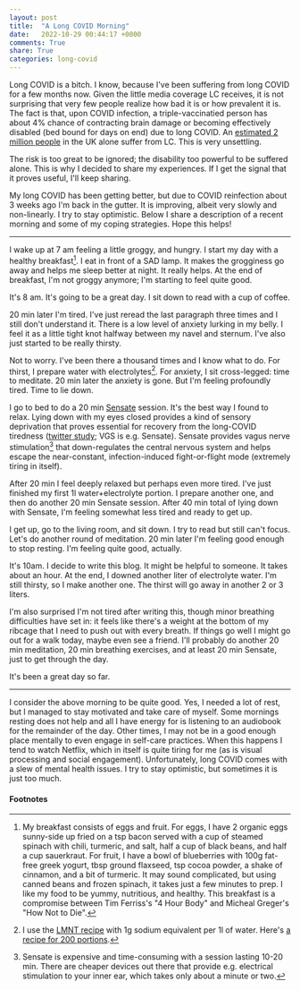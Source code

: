 ```yaml
---
layout: post
title:  "A Long COVID Morning"
date:   2022-10-29 00:44:17 +0000
comments: True
share: True
categories: long-covid
---
```

Long COVID is a bitch. I know, because I've been suffering from long COVID for a few months now.
Given the little media coverage LC receives, it is not surprising that very few people realize how bad it is or how prevalent it is. The fact is that, upon COVID infection, a triple-vaccinatied person has about 4% chance of contracting brain damage or becoming effectively disabled (bed bound for days on end) due to long COVID. An [estimated 2 million people](https://twitter.com/ONS/status/1577939683618742273) in the UK alone suffer from LC. This is very unsettling.

The risk is too great to be ignored; the disability too powerful to be suffered alone. This is why I decided to share my experiences. If I get the signal that it proves useful, I'll keep sharing.

My long COVID has been getting better, but due to COVID reinfection about 3 weeks ago I'm back in the gutter. It is improving, albeit very slowly and non-linearly. I try to stay optimistic. Below I share a description of a recent morning and some of my coping strategies. Hope this helps!

---

I wake up at 7 am feeling a little groggy, and hungry.
I start my day with a healthy breakfast[^breakfast].
I eat in front of a SAD lamp. It makes the grogginess go away and helps me sleep better at night. It really helps. At the end of breakfast, I'm not groggy anymore; I'm starting to feel quite good.

[^breakfast]: My breakfast consists of eggs and fruit. For eggs, I have 2 organic eggs sunny-side up fried on a tsp bacon served with a cup of steamed spinach with chili, turmeric, and salt, half a cup of black beans, and half a cup sauerkraut. For fruit, I have a bowl of blueberries with 100g fat-free greek yogurt, tbsp ground flaxseed, tsp cocoa powder, a shake of cinnamon, and a bit of turmeric. It may sound complicated, but using canned beans and frozen spinach, it takes just a few minutes to prep. I like my food to be yummy, nutritious, and healthy. This breakfast is a compromise between Tim Ferriss's "4 Hour Body" and Micheal Greger's "How Not to Die".

It's 8 am.
It's going to be a great day.
I sit down to read with a cup of coffee.

20 min later I'm tired. I've just reread the last paragraph three times and I
still don't understand it. There is a low level of anxiety lurking in my belly.
I feel it as a little tight knot halfway between my navel and sternum.
I've also just started to be really thirsty.

Not to worry. I've been there a thousand times and I know what to do.
For thirst, I prepare water with electrolytes[^electrolytes].
For anxiety, I sit cross-legged: time to meditate.
20 min later the anxiety is gone. But I'm feeling profoundly tired.
Time to lie down.

[^electrolytes]: I use the [LMNT recipe](https://drinklmnt.com/blogs/health/the-best-homemade-electrolyte-drink-for-dehydration) with 1g sodium equivalent per 1l of water. Here's [a recipe for 200 portions](https://docs.google.com/document/d/1JeQcUnEv6Sz6PJnuP59c4cZ9iBqBr2AA_otpm1RkdvE/edit?usp=sharing).

I go to bed to do a 20 min [Sensate](https://www.getsensate.com) session. It's the best way I found to relax.
Lying down with my eyes closed provides a kind of sensory deprivation that proves
essential for recovery from the long-COVID tiredness ([twitter study](https://twitter.com/organichemusic/status/1582318635460485122?t=feJK9kW5n8rz1duKvm5shQ&s=19); VGS is e.g. Sensate). Sensate provides vagus nerve stimulation[^VGS] that down-regulates the central nervous system and helps escape the near-constant, infection-induced fight-or-flight mode (extremely
tiring in itself).

[^VGS]: Sensate is expensive and time-consuming with a session lasting 10-20 min. There are cheaper devices out there that provide e.g. electrical stimulation to your inner ear, which takes only about a minute or two.

After 20 min I feel deeply relaxed but perhaps even more tired.
I've just finished my first 1l water+electrolyte portion.
I prepare another one, and then do another 20 min Sensate session.
After 40 min total of lying down with Sensate, I'm feeling somewhat less tired and ready to get up.

I get up, go to the living room, and sit down. I try to read but still can't focus.
Let's do another round of meditation.
20 min later I'm feeling good enough to stop resting. I'm feeling quite good, actually.

It's 10am. I decide to write this blog. It might be helpful to someone. It takes about
an hour. At the end, I downed another liter of electrolyte water. I'm still thirsty, so I make another one. The thirst will go away in another 2 or 3 liters.

I'm also surprised I'm not tired after writing this, though minor breathing difficulties have set in: it feels like there's a weight at the bottom of my ribcage that I need to push out with every breath.
If things go well I might go out for a walk today, maybe even see a friend.
I'll probably do another 20 min meditation, 20 min breathing exercises, and at least 20 min
Sensate, just to get through the day.

It's been a great day so far.

---

I consider the above morning to be quite good. Yes, I needed a lot of rest, but I managed to stay motivated and take care of myself. Some mornings resting does not help and all I have energy for is listening to an audiobook for the remainder of the day. Other times, I may not be in a good enough place mentally to even engage in self-care practices. When this happens I tend to watch Netflix, which in itself is quite tiring for me (as is visual processing and social engagement). Unfortunately, long COVID comes with a slew of mental health issues. I try to stay optimistic, but sometimes it is just too much.

#### Footnotes
